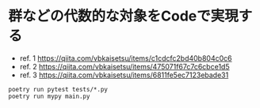 # 群などの代数的な対象をCodeで実現する
- ref. 1 https://qiita.com/vbkaisetsu/items/c1cdcfc2bd40b804c0c6
- ref. 2 https://qiita.com/vbkaisetsu/items/475071f67c7c6cbce1d5
- ref. 3 https://qiita.com/vbkaisetsu/items/6811fe5ec7123ebade31
```
poetry run pytest tests/*.py
poetry run mypy main.py
```
